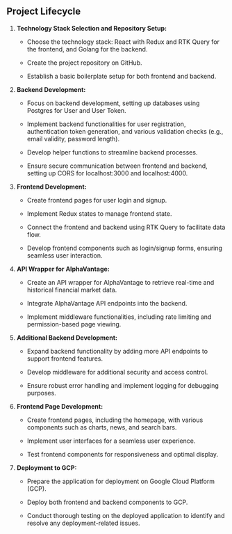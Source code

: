 ## Project Lifecycle

1. **Technology Stack Selection and Repository Setup:**

    - Choose the technology stack: React with Redux and RTK Query for the frontend, and Golang for the backend.

    - Create the project repository on GitHub.

    - Establish a basic boilerplate setup for both frontend and backend.

2. **Backend Development:**

    - Focus on backend development, setting up databases using Postgres for User and User Token.

    - Implement backend functionalities for user registration, authentication token generation, and various validation
      checks (e.g., email validity, password length).

    - Develop helper functions to streamline backend processes.

    - Ensure secure communication between frontend and backend, setting up CORS for localhost:3000 and localhost:4000.

3. **Frontend Development:**

    - Create frontend pages for user login and signup.

    - Implement Redux states to manage frontend state.

    - Connect the frontend and backend using RTK Query to facilitate data flow.

    - Develop frontend components such as login/signup forms, ensuring seamless user interaction.

4. **API Wrapper for AlphaVantage:**

    - Create an API wrapper for AlphaVantage to retrieve real-time and historical financial market data.

    - Integrate AlphaVantage API endpoints into the backend.

    - Implement middleware functionalities, including rate limiting and permission-based page viewing.

5. **Additional Backend Development:**

    - Expand backend functionality by adding more API endpoints to support frontend features.

    - Develop middleware for additional security and access control.

    - Ensure robust error handling and implement logging for debugging purposes.

6. **Frontend Page Development:**

    - Create frontend pages, including the homepage, with various components such as charts, news, and search bars.

    - Implement user interfaces for a seamless user experience.

    - Test frontend components for responsiveness and optimal display.

7. **Deployment to GCP:**

    - Prepare the application for deployment on Google Cloud Platform (GCP).

    - Deploy both frontend and backend components to GCP.

    - Conduct thorough testing on the deployed application to identify and resolve any deployment-related issues.